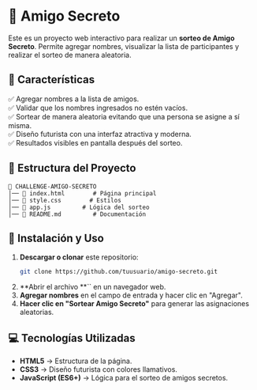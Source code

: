 # 🎁 Amigo Secreto 

Este es un proyecto web interactivo para realizar un **sorteo de Amigo Secreto**. Permite agregar nombres, visualizar la lista de participantes y realizar el sorteo de manera aleatoria.

## 🚀 Características

✅ Agregar nombres a la lista de amigos.\
✅ Validar que los nombres ingresados no estén vacíos.\
✅ Sortear de manera aleatoria evitando que una persona se asigne a sí misma.\
✅ Diseño futurista con una interfaz atractiva y moderna.\
✅ Resultados visibles en pantalla después del sorteo.

## 📂 Estructura del Proyecto

```
📁 CHALLENGE-AMIGO-SECRETO
│── 📄 index.html        # Página principal
│── 🎨 style.css        # Estilos
│── 📜 app.js         # Lógica del sorteo
│── 📄 README.md         # Documentación
```

## 📜 Instalación y Uso

1. **Descargar o clonar** este repositorio:
   ```sh
   git clone https://github.com/tuusuario/amigo-secreto.git
   ```
2. **Abrir el archivo **`` en un navegador web.
3. **Agregar nombres** en el campo de entrada y hacer clic en "Agregar".
4. **Hacer clic en "Sortear Amigo Secreto"** para generar las asignaciones aleatorias.

## 💻 Tecnologías Utilizadas

- **HTML5** → Estructura de la página.
- **CSS3** → Diseño futurista con colores llamativos.
- **JavaScript (ES6+)** → Lógica para el sorteo de amigos secretos.
